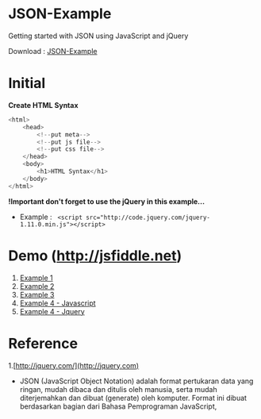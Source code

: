 JSON-Example
============

Getting started with JSON using JavaScript and jQuery

Download : [JSON-Example](https://github.com/pesima/JSON-Example/archive/master.zip)

Initial
=======
**Create HTML Syntax**

```go
<html>
    <head>
        <!--put meta-->
        <!--put js file-->
        <!--put css file-->
    </head>
    <body>
        <h1>HTML Syntax</h1>
    </body>
</html>

```

**!Important don't forget to use the jQuery in this example...**

*   Example : ``` <script src="http://code.jquery.com/jquery-1.11.0.min.js"></script>```
   

Demo (http://jsfiddle.net)
==========================

1. [Example 1](http://jsfiddle.net/essolo/h67fmbmj/)
2. [Example 2](http://jsfiddle.net/essolo/ghyfvtxq/)
3. [Example 3](http://jsfiddle.net/essolo/04n80c94/)
4. [Example 4 - Javascript](http://jsfiddle.net/essolo/qv6eyo51/)
5. [Example 4 - Jquery](http://jsfiddle.net/essolo/aryjc7z6/)
 
Reference
=========

1.[http://jquery.com/](http://jquery.com)


* JSON (JavaScript Object Notation) adalah format pertukaran data yang ringan, mudah dibaca dan ditulis oleh manusia, serta mudah diterjemahkan dan dibuat (generate) oleh komputer. Format ini dibuat berdasarkan bagian dari Bahasa Pemprograman JavaScript,
 

